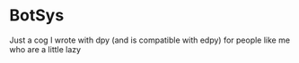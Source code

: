 # BotSys
Just a cog I wrote with dpy (and is compatible with edpy) for people like me who are a little lazy 
